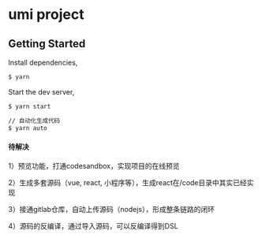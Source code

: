 # umi project

## Getting Started

Install dependencies,

```bash
$ yarn
```

Start the dev server,

```bash
$ yarn start
```
```bash
// 自动化生成代码
$ yarn auto
```
#### 待解决
1）预览功能，打通codesandbox，实现项目的在线预览

2）生成多套源码（vue, react, 小程序等），生成react在/code目录中其实已经实现

3）接通gitlab仓库，自动上传源码（nodejs），形成整条链路的闭环

4）源码的反编译，通过导入源码，可以反编译得到DSL


